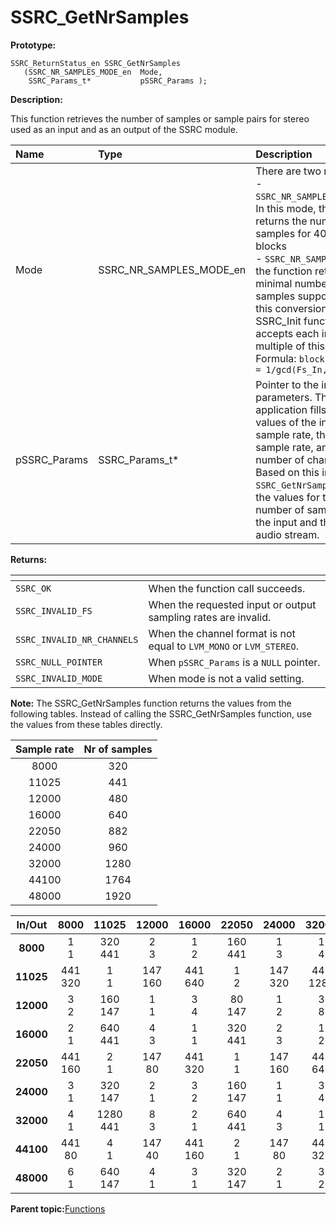 # SSRC\_GetNrSamples

**Prototype:**

```
SSRC_ReturnStatus_en SSRC_GetNrSamples
   (SSRC_NR_SAMPLES_MODE_en  Mode,
    SSRC_Params_t*           pSSRC_Params );
```

**Description:**

This function retrieves the number of samples or sample pairs for stereo used as an input and as an output of the SSRC module.

|Name|Type|Description|
|:---|:---|:----------|
|Mode|SSRC\_NR\_SAMPLES\_MODE\_en|There are two modes: <br/> - `SSRC_NR_SAMPLES_DEFAULT`: In this mode, the function returns the number of samples for 40 ms blocks<br/> - `SSRC_NR_SAMPLES_MIN`: the function returns the minimal number of samples supported for this conversion ratio. The SSRC\_Init function accepts each integer multiple of this ratio.<br/> Formula: `blocksize (ms) = 1/gcd(Fs_In,Fs_Out)`|
|pSSRC\_Params|SSRC\_Params\_t\*|Pointer to the instance parameters. The application fills in the values of the input sample rate, the output sample rate, and the number of channels. Based on this input, the `SSRC_GetNrSamples` fills in the values for the number of samples for the input and the output audio stream.|

**Returns:**

| <!-- -->    | <!-- -->    |
|-------------|-------------|
|`SSRC_OK`|When the function call succeeds.|
|`SSRC_INVALID_FS`|When the requested input or output sampling rates are invalid.|
|`SSRC_INVALID_NR_CHANNELS`|When the channel format is not equal to `LVM_MONO` or `LVM_STEREO`.|
|`SSRC_NULL_POINTER`|When `pSSRC_Params` is a `NULL` pointer.|
|`SSRC_INVALID_MODE`|When mode is not a valid setting.|

**Note:** The SSRC\_GetNrSamples function returns the values from the following tables. Instead of calling the SSRC\_GetNrSamples function, use the values from these tables directly.

|**Sample rate**|**Nr of samples**|
|:---------------:|:-----------------:|
|8000|320|
|11025|441|
|12000|480|
|16000|640|
|22050|882|
|24000|960|
|32000|1280|
|44100|1764|
|48000|1920|

|**In/Out**|**8000**|**11025**|**12000**|**16000**|**22050**|**24000**|**32000**|**44100**|**48000**|
|:----------:|:--------:|:---------:|:---------:|:---------:|:---------:|:---------:|:---------:|:---------:|-----------|
|**8000**|1<br/>1|320<br/>441|2<br/>3|1<br/>2|160<br/>441|1<br/>3|1<br/>4|80<br/>441|1<br/>6|
|**11025**|441<br/>320|1<br/>1|147<br/>160|441<br/>640|1<br/>2|147<br/>320|441<br/>1280|1<br/>4|147<br/>640|
|**12000**|3<br/>2|160<br/>147|1<br/>1|3<br/>4|80<br/>147|1<br/>2|3<br/>8|40<br/>147|1<br/>4|
|**16000**|2<br/>1|640<br/>441|4<br/>3|1<br/>1|320<br/>441|2<br/>3|1<br/>2|160<br/>441|1<br/>3|
|**22050**|441<br/>160|2<br/>1|147<br/>80|441<br/>320|1<br/>1|147<br/>160|441<br/>640|1<br/>2|147<br/>320|
|**24000**|3<br/>1|320<br/>147|2<br/>1|3<br/>2|160<br/>147|1<br/>1|3<br/>4|80<br/>147|1<br/>2|
|**32000**|4<br/>1|1280<br/>441|8<br/>3|2<br/>1|640<br/>441|4<br/>3|1<br/>1|320<br/>441|2<br/>3|
|**44100**|441<br/>80|4<br/>1|147<br/>40|441<br/>160|2<br/>1|147<br/>80|441<br/>320|1<br/>1|147<br/>160|
|**48000**|6<br/>1|640<br/>147|4<br/>1|3<br/>1|320<br/>147|2<br/>1|3<br/>2|160<br/>147|1<br/>1|

**Parent topic:**[Functions](../topics/functions.md)

